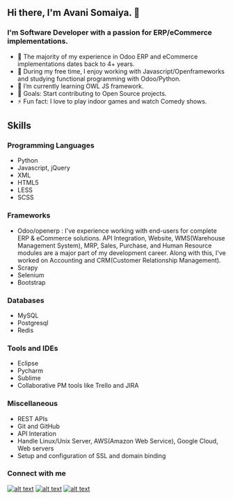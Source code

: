 ## Hi there, I'm Avani Somaiya. 👋 
### I'm Software Developer with a passion for ERP/eCommerce implementations.

- :telescope: The majority of my experience in Odoo ERP and eCommerce implementations dates back to 4+ years.
- 👀 During my free time, I enjoy working with Javascript/Openframeworks and studying functional programming with Odoo/Python.
- 🌱 I’m currently learning OWL JS framework.
- 💞️ Goals: Start contributing to Open Source projects.
- :zap: Fun fact: I love to play indoor games and watch Comedy shows.

## Skills
### Programming Languages
- Python
- Javascript, jQuery
- XML
- HTML5
- LESS
- SCSS

### Frameworks
- Odoo/openerp : I've experience working with end-users for complete ERP & eCommerce solutions. 
API Integration, Website, WMS(Warehouse Management System), MRP, Sales, Purchase, and Human Resource modules are a major part of my development career. Along with this, I've worked on Accounting and CRM(Customer Relationship Management).
- Scrapy
- Selenium
- Bootstrap

### Databases
- MySQL
- Postgresql
- Redis

### Tools and IDEs
- Eclipse
- Pycharm
- Sublime
- Collaborative PM tools like Trello and JIRA

### Miscellaneous
- REST APIs
- Git and GitHub
- API Interation
- Handle Linux/Unix Server, AWS(Amazon Web Service), Google Cloud, Web servers
- Setup and configuration of SSL and domain binding

### Connect with me
<!-- Grab your social icons from https://github.com/alexandresanlim/Badges4-README.md-Profile/blob/master/README.md -->

<!-- display the social media buttons-->

[![alt text][1.1]][1]
[![alt text][2.1]][2]
[![alt text][3.1]][3]

<!-- links to social media icons -->
[1.1]: https://img.shields.io/badge/Twitter-1DA1F2?style=for-the-badge&logo=twitter&logoColor=white (Twitter profile of Avani)
[2.1]: https://img.shields.io/badge/LinkedIn-0077B5?style=for-the-badge&logo=linkedin&logoColor=white (LinkedIn profile of Avani)
[3.1]: https://img.shields.io/badge/Gmail-D14836?style=for-the-badge&logo=gmail&logoColor=white (Email Id of Avani)
[4.1]: https://img.shields.io/badge/Facebook-1877F2?style=for-the-badge&logo=facebook&logoColor=white (Facebook profile of Avani)
[5.1]: https://img.shields.io/badge/Instagram-E4405F?style=for-the-badge&logo=instagram&logoColor=white (Instagram profile of Avani)

<!-- links to social media accounts -->
[1]: https://twitter.com/avani_1066
[2]: https://www.linkedin.com/in/avani-somaiya/
[3]: mailto:avanisomaiya23@gmail.com
[4]: #
[5]: #

<!---
avani-somaiya/avani-somaiya is a ✨ special ✨ repository because its `README.md` (this file) appears on your GitHub profile.
You can click the Preview link to take a look at your changes.
--->
